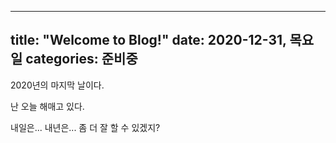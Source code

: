 
---
title: "Welcome to Blog!"
date: 2020-12-31, 목요일
categories: 준비중
---

2020년의 마지막 날이다. 

난 오늘 해매고 있다. 

내일은... 내년은... 좀 더 잘 할 수 있겠지?
